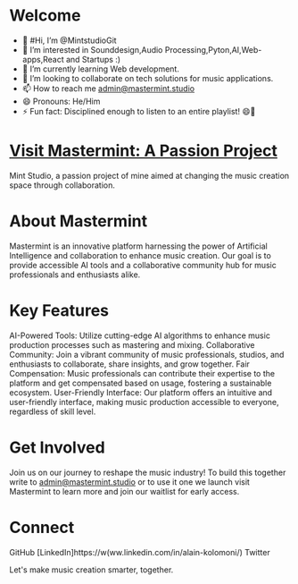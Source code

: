 # Welcome

- 👋 #Hi, I’m @MintstudioGit
- 👀 I’m interested in Sounddesign,Audio Processing,Pyton,AI,Web-apps,React and Startups :)
- 🌱 I’m currently learning Web development.
- 💞️ I’m looking to collaborate on tech solutions for music applications.
- 📫 How to reach me admin@mastermint.studio
- 😄 Pronouns: He/Him
- ⚡ Fun fact: Disciplined enough to listen to an entire playlist! 😄🎵

# [Visit Mastermint: A Passion Project](https://mint-waitlist.framer.website)


Mint Studio, a passion project of mine aimed at changing the music creation space through collaboration.

# About Mastermint

Mastermint is an innovative platform harnessing the power of Artificial Intelligence and collaboration to enhance music creation. Our goal is to provide accessible AI tools and a collaborative community hub for music professionals and enthusiasts alike.

# Key Features

AI-Powered Tools: Utilize cutting-edge AI algorithms to enhance music production processes such as mastering and mixing.
Collaborative Community: Join a vibrant community of music professionals, studios, and enthusiasts to collaborate, share insights, and grow together.
Fair Compensation: Music professionals can contribute their expertise to the platform and get compensated based on usage, fostering a sustainable ecosystem.
User-Friendly Interface: Our platform offers an intuitive and user-friendly interface, making music production accessible to everyone, regardless of skill level.
 
# Get Involved

Join us on our journey to reshape the music industry! To build this together write to admin@mastermint.studio or to use it one we launch visit Mastermint to learn more and join our waitlist for early access.

# Connect 

GitHub
[LinkedIn]https://w(ww.linkedin.com/in/alain-kolomoni/)
Twitter

Let's make music creation smarter, together.

<!---
MintstudioGit/MintstudioGit is a ✨ special ✨ repository because its `README.md` (this file) appears on your GitHub profile.
You can click the Preview link to take a look at your changes.
--->
